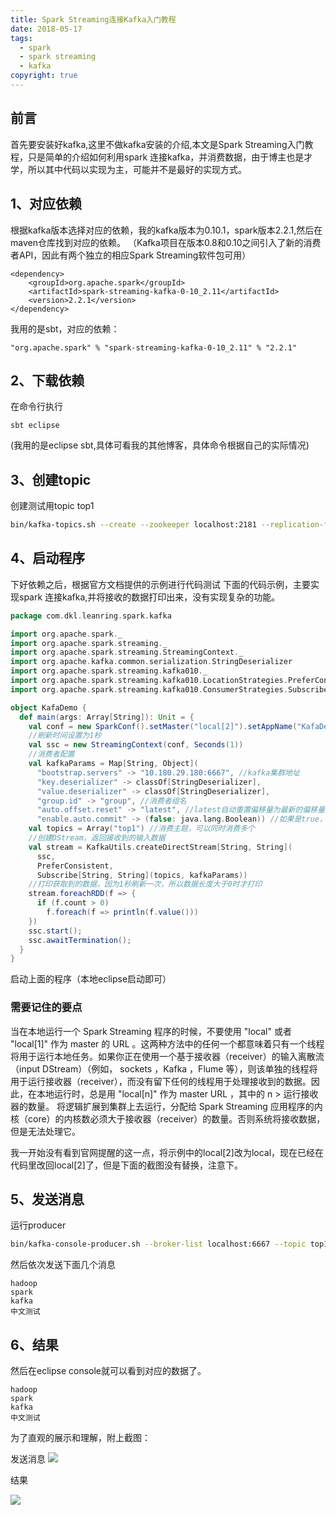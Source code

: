 ```yaml
---
title: Spark Streaming连接Kafka入门教程
date: 2018-05-17
tags:
  - spark
  - spark streaming
  - kafka
copyright: true
---
```

## 前言
首先要安装好kafka,这里不做kafka安装的介绍,本文是Spark Streaming入门教程，只是简单的介绍如何利用spark 连接kafka，并消费数据，由于博主也是才学，所以其中代码以实现为主，可能并不是最好的实现方式。
## 1、对应依赖
根据kafka版本选择对应的依赖，我的kafka版本为0.10.1，spark版本2.2.1,然后在maven仓库找到对应的依赖。
（Kafka项目在版本0.8和0.10之间引入了新的消费者API，因此有两个独立的相应Spark Streaming软件包可用）
```
<dependency>
    <groupId>org.apache.spark</groupId>
    <artifactId>spark-streaming-kafka-0-10_2.11</artifactId>
    <version>2.2.1</version>
</dependency>
```
我用的是sbt，对应的依赖：
```
"org.apache.spark" % "spark-streaming-kafka-0-10_2.11" % "2.2.1"
```
<!-- more -->
## 2、下载依赖
在命令行执行
```
sbt eclipse
```
(我用的是eclipse sbt,具体可看我的其他博客，具体命令根据自己的实际情况)
## 3、创建topic
创建测试用topic top1
```bash
bin/kafka-topics.sh --create --zookeeper localhost:2181 --replication-factor 1 --partitions 1 --topic top1
```
## 4、启动程序
下好依赖之后，根据官方文档提供的示例进行代码测试
下面的代码示例，主要实现spark 连接kafka,并将接收的数据打印出来，没有实现复杂的功能。
``` scala
package com.dkl.leanring.spark.kafka

import org.apache.spark._
import org.apache.spark.streaming._
import org.apache.spark.streaming.StreamingContext._
import org.apache.kafka.common.serialization.StringDeserializer
import org.apache.spark.streaming.kafka010._
import org.apache.spark.streaming.kafka010.LocationStrategies.PreferConsistent
import org.apache.spark.streaming.kafka010.ConsumerStrategies.Subscribe

object KafaDemo {
  def main(args: Array[String]): Unit = {
    val conf = new SparkConf().setMaster("local[2]").setAppName("KafaDemo")
    //刷新时间设置为1秒
    val ssc = new StreamingContext(conf, Seconds(1))
    //消费者配置
    val kafkaParams = Map[String, Object](
      "bootstrap.servers" -> "10.180.29.180:6667", //kafka集群地址
      "key.deserializer" -> classOf[StringDeserializer],
      "value.deserializer" -> classOf[StringDeserializer],
      "group.id" -> "group", //消费者组名
      "auto.offset.reset" -> "latest", //latest自动重置偏移量为最新的偏移量
      "enable.auto.commit" -> (false: java.lang.Boolean)) //如果是true，则这个消费者的偏移量会在后台自动提交
    val topics = Array("top1") //消费主题，可以同时消费多个
    //创建DStream，返回接收到的输入数据
    val stream = KafkaUtils.createDirectStream[String, String](
      ssc,
      PreferConsistent,
      Subscribe[String, String](topics, kafkaParams))
    //打印获取到的数据，因为1秒刷新一次，所以数据长度大于0时才打印
    stream.foreachRDD(f => {
      if (f.count > 0)
        f.foreach(f => println(f.value()))
    })
    ssc.start();
    ssc.awaitTermination();
  }
}
```
启动上面的程序（本地eclipse启动即可）

### 需要记住的要点

当在本地运行一个 Spark Streaming 程序的时候，不要使用 "local" 或者 "local[1]" 作为 master 的 URL 。这两种方法中的任何一个都意味着只有一个线程将用于运行本地任务。如果你正在使用一个基于接收器（receiver）的输入离散流（input DStream）（例如， sockets ，Kafka ，Flume 等），则该单独的线程将用于运行接收器（receiver），而没有留下任何的线程用于处理接收到的数据。因此，在本地运行时，总是用 "local[n]" 作为 master URL ，其中的 n > 运行接收器的数量。
将逻辑扩展到集群上去运行，分配给 Spark Streaming 应用程序的内核（core）的内核数必须大于接收器（receiver）的数量。否则系统将接收数据，但是无法处理它。

我一开始没有看到官网提醒的这一点，将示例中的local[2]改为local，现在已经在代码里改回local[2]了，但是下面的截图没有替换，注意下。
## 5、发送消息
运行producer
```bash
bin/kafka-console-producer.sh --broker-list localhost:6667 --topic top1
```
然后依次发送下面几个消息
```
hadoop
spark
kafka
中文测试
```
## 6、结果
然后在eclipse console就可以看到对应的数据了。
```
hadoop
spark
kafka
中文测试
```
为了直观的展示和理解，附上截图：

发送消息
![](//wx3.sinaimg.cn/large/e44344dcly1freg6rccy3j20nm028a9x.jpg)

结果

![](//wx4.sinaimg.cn/large/e44344dcly1freg6rzkvgj20zl0o3q6f.jpg)


